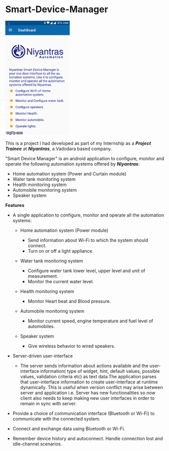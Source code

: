 # Smart-Device-Manager

![Smart Device Manager Application](https://github.com/mehtaruchi/Smart-Device-Manager/blob/master/screenshots/1_Screenshots.gif)

 This is a project I had developed as part of my Internship as a ___Project Trainee___ at ___Niyantras___, a Vadodara based company.

"Smart Device Manager" is an android application to configure, monitor and operate the following automation systems offered by  ___Niyantras___:
* Home automation system (Power and Curtain module)
* Water tank monitoring system
* Health monitoring system
* Automobile monitoring system
* Speaker system

******Features******

* A single application to configure, monitor and operate all the automation systems:

    * Home automation system (Power module)
       * Send information about Wi-Fi to which the system should connect.
       * Turn on or off a light appliance.

   * Water tank monitoring system
       * Configure water tank lower level, upper level and unit of measurement.
       * Monitor the current water level.

   * Health monitoring system
       * Monitor Heart beat and Blood pressure.

   * Automobile monitoring system
       * Monitor current speed, engine temperature and fuel level of automobiles.

   * Speaker system
       * Give wireless behavior to wired speakers.

* Server-driven user-interface   
     * The server sends information about actions available and the user-interface information( type of widget, hint, default values, possible values, validation criteria etc) as text data.The application parses that user-interface information to create user-interface at runtime dynamically. 
     This is useful when version conflict may arise between server and application i.e.  Server has new functionalities so now client also needs to keep making new user interfaces in order to remain in sync with server.

* Provide a choice of communication interface (Bluetooth or Wi-Fi) to communicate with the connected system.

* Connect and exchange data using Bluetooth or Wi-Fi.

* Remember device history and autoconnect. Handle connection lost and idle-channel scenarios.



